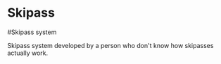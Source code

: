 # Skipass

#Skipass system



Skipass system developed by a person who don't know how skipasses actually work.
